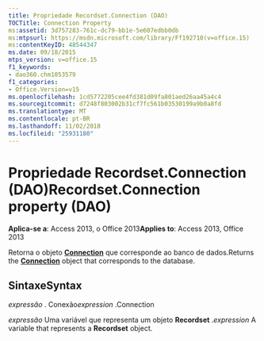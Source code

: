 ```yaml
---
title: Propriedade Recordset.Connection (DAO)
TOCTitle: Connection Property
ms:assetid: 3d757283-761c-dc79-bb1e-5e607edbb0db
ms:mtpsurl: https://msdn.microsoft.com/library/Ff192710(v=office.15)
ms:contentKeyID: 48544347
ms.date: 09/18/2015
mtps_version: v=office.15
f1_keywords:
- dao360.chm1053579
f1_categories:
- Office.Version=v15
ms.openlocfilehash: 1cd5772205cee4fd381d09fa801aed26aa45a4c4
ms.sourcegitcommit: d7248f803002b31cf7fc561b03530199a9b0a8fd
ms.translationtype: MT
ms.contentlocale: pt-BR
ms.lasthandoff: 11/02/2018
ms.locfileid: "25931180"
---
```

# <a name="recordsetconnection-property-dao"></a><span data-ttu-id="72947-102">Propriedade Recordset.Connection (DAO)</span><span class="sxs-lookup"><span data-stu-id="72947-102">Recordset.Connection property (DAO)</span></span>


<span data-ttu-id="72947-103">**Aplica-se a**: Access 2013, o Office 2013</span><span class="sxs-lookup"><span data-stu-id="72947-103">**Applies to**: Access 2013, Office 2013</span></span>

<span data-ttu-id="72947-104">Retorna o objeto **[Connection](connection-object-dao.md)** que corresponde ao banco de dados.</span><span class="sxs-lookup"><span data-stu-id="72947-104">Returns the **[Connection](connection-object-dao.md)** object that corresponds to the database.</span></span>

## <a name="syntax"></a><span data-ttu-id="72947-105">Sintaxe</span><span class="sxs-lookup"><span data-stu-id="72947-105">Syntax</span></span>

<span data-ttu-id="72947-106">*expressão* . Conexão</span><span class="sxs-lookup"><span data-stu-id="72947-106">*expression* .Connection</span></span>

<span data-ttu-id="72947-107">*expressão* Uma variável que representa um objeto **Recordset** .</span><span class="sxs-lookup"><span data-stu-id="72947-107">*expression* A variable that represents a **Recordset** object.</span></span>

